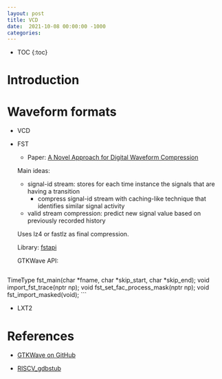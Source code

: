 ```yaml
---
layout: post
title: VCD
date:  2021-10-08 00:00:00 -1000
categories:
---
```


* TOC
{:toc}

# Introduction

# Waveform formats

* VCD 

* FST 

    * Paper: [A Novel Approach for Digital Waveform Compression](https://www.researchgate.net/publication/234793005_A_novel_approach_for_digital_waveform_compression)

    Main ideas:

    * signal-id stream: stores for each time instance the signals that are having a transition
        * compress signal-id stream with caching-like technique that identifies similar signal activity
    * valid stream compression: predict new signal value based on previously recorded history

    Uses lz4 or fastlz as final compression.

    Library: [fstapi](https://github.com/gtkwave/gtkwave/tree/master/gtkwave3/src/helpers/fst)

    GTKWave API:

    ```
TimeType fst_main(char *fname, char *skip_start, char *skip_end);
void import_fst_trace(nptr np);
void fst_set_fac_process_mask(nptr np);
void fst_import_masked(void);
    ```

* LXT2


# References

* [GTKWave on GitHub](https://github.com/gtkwave/gtkwave)

* [RISCV_gdbstub](https://github.com/bluespec/RISCV_gdbstub)
